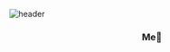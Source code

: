 ![header](https://capsule-render.vercel.app/api?type=WAVE&height=300&text=DaesungOh)

<h3 align="center">Me👋</h3>

